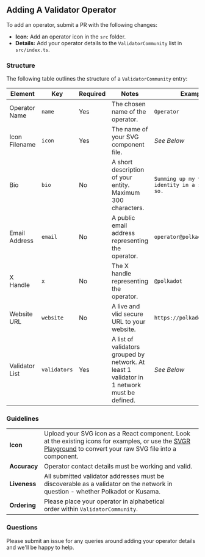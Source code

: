 ## Adding A Validator Operator

To add an operator, submit a PR with the following changes:

- **Icon:** Add an operator icon in the `src` folder.
- **Details:** Add your operator details to the `ValidatorCommunity` list in `src/index.ts`.

### Structure

The following table outlines the structure of a `ValidatorCommunity` entry:

| Element        | Key          | Required | Notes                                                                                       | Example                                                 |
| -------------- | ------------ | -------- | ------------------------------------------------------------------------------------------- | ------------------------------------------------------- |
| Operator Name  | `name`       | Yes      | The chosen name of the operator.                                                            | `Operator`                                              |
| Icon Filename  | `icon`       | Yes      | The name of your SVG component file.                                                        | _See Below_                                             |
| Bio            | `bio`        | No       | A short description of your entity. Maximum 300 characters.                                 | `Summing up my validator identity in a sentence or so.` |
| Email Address  | `email`      | No       | A public email address representing the operator.                                           | `operator@polkadot.network`                             |
| X Handle       | `x`          | No       | The X handle representing the operator.                                                     | `@polkadot`                                             |
| Website URL    | `website`    | No       | A live and vlid secure URL to your website.                                                 | `https://polkadot.network`                              |
| Validator List | `validators` | Yes      | A list of validators grouped by network. At least 1 validator in 1 network must be defined. | _See Below_                                             |


### Guidelines 

| |                                                                                                                                                                                              |
| ----------- | ------------------------------------------------------------------------------------------------------------------------------------------------------------------------------------------------- |
| __Icon__        | Upload your SVG icon as a React component. Look at the existing icons for examples, or use the [SVGR Playground](https://react-svgr.com/playground/) to convert your raw SVG file into a component.                                                                                                                                               |
| __Accuracy__    | Operator contact details must be working and valid.                                                                                                                                               |
| __Liveness__    | All submitted validator addresses must be discoverable as a validator on the network in question - whether Polkadot or Kusama.                                                                    |
| __Ordering__    | Please place your operator in alphabetical order within `ValidatorCommunity`. |

### Questions 

Please submit an issue for any queries around adding your operator details and we'll be happy to help.
